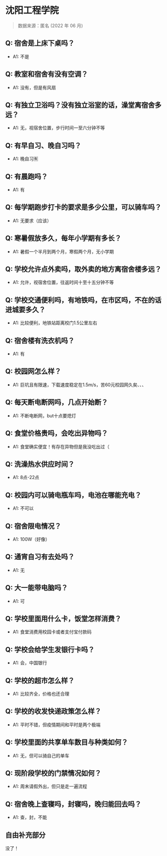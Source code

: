 # 沈阳工程学院

> 数据来源：匿名 (2022 年 06 月)

## Q: 宿舍是上床下桌吗？

- A1: 不是

## Q: 教室和宿舍有没有空调？

- A1: 没有，但是有风扇

## Q: 有独立卫浴吗？没有独立浴室的话，澡堂离宿舍多远？

- A1: 无，视宿舍位置，步行时间一至六分钟不等

## Q: 有早自习、晚自习吗？

- A1: 晚自习🈶

## Q: 有晨跑吗？

- A1: 有

## Q: 每学期跑步打卡的要求是多少公里，可以骑车吗？

- A1: 无要求（应该）

## Q: 寒暑假放多久，每年小学期有多长？

- A1: 暑假一个半月到两个月，寒假两个月，无小学期

## Q: 学校允许点外卖吗，取外卖的地方离宿舍楼多远？

- A1: 允许，视宿舍位置，往返时间十至十五分钟不等

## Q: 学校交通便利吗，有地铁吗，在市区吗，不在的话进城要多久？

- A1: 比较便利，地铁站距离校门1.5公里左右

## Q: 宿舍楼有洗衣机吗？

- A1: 有

## Q: 校园网怎么样？

- A1: 巨坑且有限速，下载速度稳定在1.5m/s，苦60元校园网久矣、、、

## Q: 每天断电断网吗，几点开始断？

- A1: 不断电断网，but十点要熄灯

## Q: 食堂价格贵吗，会吃出异物吗？

- A1: 食堂确实便宜！有存在异物但是我没吃出过（

## Q: 洗澡热水供应时间？

- A1: 8点-22点

## Q: 校园内可以骑电瓶车吗，电池在哪能充电？

- A1: 不可以

## Q: 宿舍限电情况？

- A1: 100W（好像）

## Q: 通宵自习有去处吗？

- A1: 无

## Q: 大一能带电脑吗？

- A1: 可

## Q: 学校里面用什么卡，饭堂怎样消费？

- A1: 食堂消费用校园卡或者支付宝付款码

## Q: 学校会给学生发银行卡吗？

- A1: 会，中国银行

## Q: 学校的超市怎么样？

- A1: 比较齐全，价格也还合理

## Q: 学校的收发快递政策怎么样？

- A1: 平时不错，但疫情期间和平时是两个极端

## Q: 学校里面的共享单车数目与种类如何？

- A1: 无，但可以骑自己的单车

## Q: 现阶段学校的门禁情况如何？

- A1: 周末请假外出，但只是走一遍流程

## Q: 宿舍晚上查寝吗，封寝吗，晚归能回去吗？

- A1: 查，封，不能

## 自由补充部分

没了！